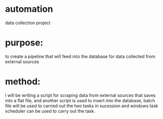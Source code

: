 # automation
data collection project

# purpose:
to create a pipeline that will feed into the database for data collected from external sources

# method:
I will be writing a script for scraping data from external sources that saves into a flat file, and another script is used to insert into the database, batch file will be used to carried out the two tasks in sucession and windows task scheduler can be used to carry out the task.

